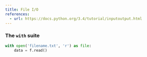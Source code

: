 ```yaml
---
title: File I/O
references: 
  - url: https://docs.python.org/3.4/tutorial/inputoutput.html
---
```



### The `with` suite

```py
with open('filename.txt', 'r') as file:
    data = f.read()
```
